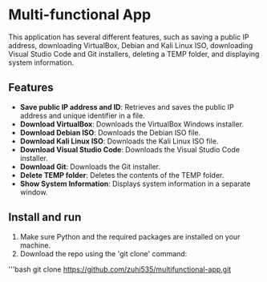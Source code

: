 # Multi-functional App

This application has several different features, such as saving a public IP address, downloading VirtualBox, Debian and Kali Linux ISO, downloading Visual Studio Code and Git installers, deleting a TEMP folder, and displaying system information.

## Features

- **Save public IP address and ID**: Retrieves and saves the public IP address and unique identifier in a file.
- **Download VirtualBox**: Downloads the VirtualBox Windows installer.
- **Download Debian ISO**: Downloads the Debian ISO file.
- **Download Kali Linux ISO**: Downloads the Kali Linux ISO file.
- **Download Visual Studio Code**: Downloads the Visual Studio Code installer.
- **Download Git**: Downloads the Git installer.
- **Delete TEMP folder**: Deletes the contents of the TEMP folder.
- **Show System Information**: Displays system information in a separate window.

## Install and run

1. Make sure Python and the required packages are installed on your machine.
2. Download the repo using the 'git clone' command:

'''bash
 git clone https://github.com/zuhi535/multifunctional-app.git
